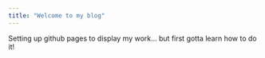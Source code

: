 ```yaml
---
title: "Welcome to my blog"
---
```


Setting up github pages to display my work... but first gotta learn how to do it!
